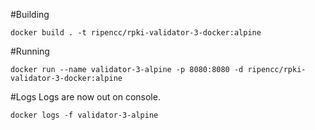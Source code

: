 #Building
```
docker build . -t ripencc/rpki-validator-3-docker:alpine
```

#Running 
```
docker run --name validator-3-alpine -p 8080:8080 -d ripencc/rpki-validator-3-docker:alpine
```

#Logs 
Logs are now out on console. 

```
docker logs -f validator-3-alpine 
```
